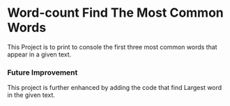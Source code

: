 # Word-count Find The Most Common Words
This Project is to print to console the first three most common words that appear in a given text.
### Future Improvement
This project is further enhanced by adding the code that find Largest word in the given text.
